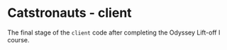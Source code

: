 # Catstronauts - client

The final stage of the `client` code after completing the Odyssey Lift-off I course.
